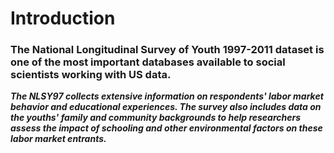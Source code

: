 # Introduction
### The National Longitudinal Survey of Youth 1997-2011 dataset is one of the most important databases available to social scientists working with US data.

***The NLSY97 collects extensive information on respondents' labor market behavior and educational experiences. The survey also includes data on the youths' family and community backgrounds to help researchers assess the impact of schooling and other environmental factors on these labor market entrants.***

